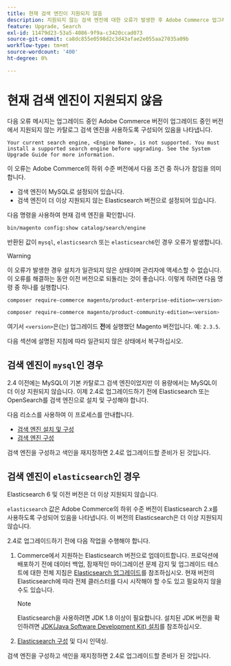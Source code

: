 ```yaml
---
title: 현재 검색 엔진이 지원되지 않음
description: 지원되지 않는 검색 엔진에 대한 오류가 발생한 후 Adobe Commerce 업그레이드 문제를 해결합니다.
feature: Upgrade, Search
exl-id: 11479d23-53a5-4086-9f9a-c3420ccad073
source-git-commit: ca8dc855e0598d2c3d43afae2e055aa27035a09b
workflow-type: tm+mt
source-wordcount: '400'
ht-degree: 0%

---
```


# 현재 검색 엔진이 지원되지 않음

다음 오류 메시지는 업그레이드 중인 Adobe Commerce 버전이 업그레이드 중인 버전에서 지원되지 않는 카탈로그 검색 엔진을 사용하도록 구성되어 있음을 나타냅니다.

```
Your current search engine, <Engine Name>, is not supported. You must install a supported search engine before upgrading. See the System Upgrade Guide for more information.
```

이 오류는 Adobe Commerce의 하위 수준 버전에서 다음 조건 중 하나가 참임을 의미합니다.

- 검색 엔진이 MySQL로 설정되어 있습니다.
- 검색 엔진이 더 이상 지원되지 않는 Elasticsearch 버전으로 설정되어 있습니다.

다음 명령을 사용하여 현재 검색 엔진을 확인합니다.

```bash
bin/magento config:show catalog/search/engine
```

반환된 값이 `mysql`, `elasticsearch` 또는 `elasticsearch6`인 경우 오류가 발생합니다.

>[!WARNING]
>
>이 오류가 발생한 경우 설치가 일관되지 않은 상태이며 관리자에 액세스할 수 없습니다. 이 오류를 해결하는 동안 이전 버전으로 되돌리는 것이 좋습니다. 이렇게 하려면 다음 명령 중 하나를 실행합니다.
>
>```bash
>composer require-commerce magento/product-enterprise-edition=<version>
>```
>
>```bash
>composer require-commerce magento/product-community-edition=<version>
>```
>
>여기서 `<version>`은(는) 업그레이드 **전**&#x200B;에 실행했던 Magento 버전입니다. 예: `2.3.5`.

다음 섹션에 설명된 지침에 따라 일관되지 않은 상태에서 복구하십시오.

## 검색 엔진이 `mysql`인 경우

2.4 이전에는 MySQL이 기본 카탈로그 검색 엔진이었지만 이 용량에서는 MySQL이 더 이상 지원되지 않습니다. 이제 2.4로 업그레이드하기 전에 Elasticsearch 또는 OpenSearch를 검색 엔진으로 설치 및 구성해야 합니다.

다음 리소스를 사용하여 이 프로세스를 안내합니다.

- [검색 엔진 설치 및 구성](../../configuration/search/overview-search.md)
- [검색 엔진 구성](../../configuration/search/configure-search-engine.md)

검색 엔진을 구성하고 색인을 재지정하면 2.4로 업그레이드할 준비가 된 것입니다.

## 검색 엔진이 `elasticsearch`인 경우

Elasticsearch 6 및 이전 버전은 더 이상 지원되지 않습니다.

`elasticsearch` 값은 Adobe Commerce의 하위 수준 버전이 Elasticsearch 2.x를 사용하도록 구성되어 있음을 나타냅니다. 이 버전의 Elasticsearch은 더 이상 지원되지 않습니다.

2.4로 업그레이드하기 전에 다음 작업을 수행해야 합니다.

1. Commerce에서 지원하는 Elasticsearch 버전으로 업데이트합니다. 프로덕션에 배포하기 전에 데이터 백업, 잠재적인 마이그레이션 문제 감지 및 업그레이드 테스트에 대한 전체 지침은 [Elasticsearch 업그레이드](https://www.elastic.co/guide/en/elasticsearch/reference/current/setup-upgrade.html)를 참조하십시오. 현재 버전의 Elasticsearch에 따라 전체 클러스터를 다시 시작해야 할 수도 있고 필요하지 않을 수도 있습니다.

   >[!NOTE]
   >
   >Elasticsearch을 사용하려면 JDK 1.8 이상이 필요합니다. 설치된 JDK 버전을 확인하려면 [JDK(Java Software Development Kit) 설치](../../installation/prerequisites/search-engine/overview.md#install-the-java-software-development-kit-jdk)를 참조하십시오.

1. [Elasticsearch 구성](../../configuration/search/configure-search-engine.md) 및 다시 인덱싱.

검색 엔진을 구성하고 색인을 재지정하면 2.4로 업그레이드할 준비가 된 것입니다.
